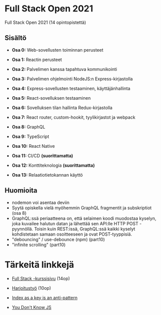 # Full Stack Open 2021

Full Stack Open 2021 (14 opintopistettä)

## Sisältö

- **Osa 0:** Web-sovellusten toiminnan perusteet
- **Osa 1:** Reactin perusteet
- **Osa 2:** Palvelimen kanssa tapahtuva kommunikointi
- **Osa 3:** Palvelimen ohjelmointi NodeJS:n Express-kirjastolla
- **Osa 4:** Express-sovellusten testaaminen, käyttäjänhallinta
- **Osa 5:** React-sovelluksen testaaminen
- **Osa 6:** Sovelluksen tilan hallinta Redux-kirjastolla
- **Osa 7:** React router, custom-hookit, tyylikirjastot ja webpack
- **Osa 8:** GraphQL
- **Osa 9:** TypeScript
- **Osa 10:** React Native
 
- **Osa 11:** CI/CD **(suorittamatta)**
- **Osa 12:** Konttiteknologia **(suorittamatta)**

- **Osa 13:** Relaatiotietokannan käyttö

## Huomioita

- nodemon voi asentaa deviin
- Syytä opiskella vielä myöhemmin GraphQL fragmentit ja subskriptiot (osa 8)
- GraphQL:ssä periaatteena on, että selaimen koodi muodostaa kyselyn, joka kuvailee halutun datan ja lähettää sen API:lle HTTP POST -pyynnöllä. Toisin kuin REST:issä, GraphQL:ssä kaikki kyselyt kohdistetaan samaan osoitteeseen ja ovat POST-tyyppisiä.
- "debouncing" / use-debounce (npm) (part10)
- "infinite scrolling" (part10)

# Tärkeitä linkkejä

- [Full Stack -kurssisivu](https://courses.helsinki.fi/fi/aytkt21009/129171256) (14op)
- [Harjoitustyö](https://github.com/FullStack-HY/misc/blob/main/harjoitustyo.md) (10op)

- [Index as a key is an anti-pattern](https://robinpokorny.medium.com/index-as-a-key-is-an-anti-pattern-e0349aece318)
- [You Don't Know JS](https://github.com/getify/You-Dont-Know-JS)
